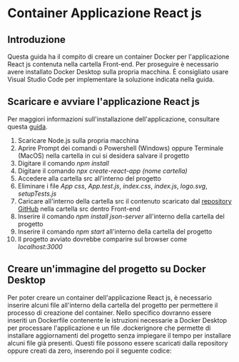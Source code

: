 
# Container Applicazione React js
 ## Introduzione
 Questa guida ha il compito di creare un container Docker per l'applicazione React js contenuta nella cartella Front-end.
 Per proseguire è necessario avere installato Docker Desktop sulla propria macchina.
 È consigliato usare Visual Studio Code per implementare la soluzione indicata nella guida.
 
 ## Scaricare e avviare l'applicazione React js
 Per maggiori informazioni sull'installazione dell'applicazione, consultare questa [guida](https://github.com/prometeia-public/training-2022/blob/main/Front-end/READ.md/).
 
 1. Scaricare Node.js sulla propria macchina
 2. Aprire Prompt dei comandi o Powershell (Windows) oppure Terminale (MacOS) nella cartella in cui si desidera salvare il progetto
 3. Digitare il comando *npm install*
 4. Digitare il comando *npx create-react-app (nome cartella)*
 5. Accedere alla cartella src all'interno del progetto
 6. Eliminare i file *App css*, *App.test.js*, *index.css*, *index.js*, *logo.svg*, *setupTests.js*
 7. Caricare all'interno della cartella src il contenuto scaricato dal [repository GitHub](https://github.com/prometeia-public/training-2022.git) nella cartella src dentro Front-end
 8. Inserire il comando *npm install json-server* all'interno della cartella del progetto
 9. Inserire il comando *npm start* all'interno della cartella del progetto
 10. Il progetto avviato dovrebbe comparire sul browser come *localhost:3000*

 ## Creare un'immagine del progetto su Docker Desktop
 Per poter creare un container dell'applicazione React js, è necessario inserire alcuni file all'interno della cartella del progetto per permettere il processo di creazione del container.
 Nello specifico dovranno essere inseriti un Dockerfile contenente le istruzioni necessarie a Docker Desktop per processare l'applicazione e un file .dockerignore che permette di installare aggiornamenti del progetto senza impiegare il tempo per installare alcuni file già presenti.
 Questi file possono essere scaricati dalla repository oppure creati da zero, inserendo poi il seguente codice:
